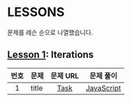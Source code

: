 # LESSONS

문제를 레슨 순으로 나열했습니다.

## [Lesson 1](): Iterations

| 번호 | 문제  | 문제 URL |   문제 풀이    |
| :--: | :---- | :------: | :------------: |
|  1   | title | [Task]() | [JavaScript]() |
